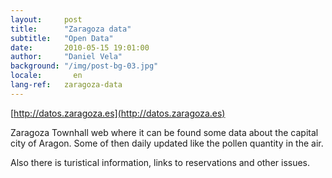 ```yaml
---
layout:     post
title:      "Zaragoza data"
subtitle:   "Open Data"
date:       2010-05-15 19:01:00
author:     "Daniel Vela"
background: "/img/post-bg-03.jpg"
locale:       en
lang-ref:   zaragoza-data
---
```


[http://datos.zaragoza.es](http://datos.zaragoza.es)  

Zaragoza Townhall web where it can be found some data about the capital city of Aragon. Some of then daily updated like the pollen quantity in the air.

Also there is turistical information, links to reservations and other issues.
